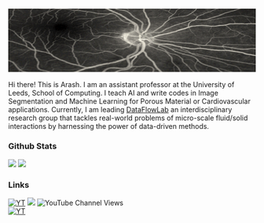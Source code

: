![Banner](https://github.com/ArashRabbani/ArashRabbani/blob/main/bk.gif)

Hi there! This is Arash. I am an assistant professor at the University of Leeds, School of Computing. I teach AI and write codes in Image Segmentation and Machine Learning for Porous Material or Cardiovascular applications. Currently, I am leading [DataFlowLab](https://dataflowlab.org) an interdisciplinary research group that tackles real-world problems of micro-scale fluid/solid interactions by harnessing the power of data-driven methods. 

### Github Stats

<img src="https://github-readme-streak-stats.herokuapp.com/?user=ArashRabbani&theme=blueberry_duo"/>
<img src="https://github-readme-stats.vercel.app/api/top-langs/?username=ArashRabbani&layout=compact&theme=github_dark"/>

### Links


[![YT](https://img.shields.io/badge/-Youtube-red)](https://www.youtube.com/channel/UCYFX9iGpHemve3LiRmFQSEw)
![](https://img.shields.io/youtube/channel/subscribers/UCYFX9iGpHemve3LiRmFQSEw?style=social)
![YouTube Channel Views](https://img.shields.io/youtube/channel/views/UCYFX9iGpHemve3LiRmFQSEw?style=social)
<br/>
[![YT](https://img.shields.io/badge/-LinkedIn-blue)](https://www.linkedin.com/in/arash-rabbani/)
